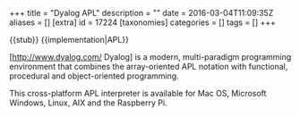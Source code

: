 +++
title = "Dyalog APL"
description = ""
date = 2016-03-04T11:09:35Z
aliases = []
[extra]
id = 17224
[taxonomies]
categories = []
tags = []
+++

{{stub}}
{{implementation|APL}}

[http://www.dyalog.com/ Dyalog] is a modern, multi-paradigm programming
environment that combines the array-oriented APL notation with functional,
procedural and object-oriented programming.

This cross-platform APL interpreter is available for Mac OS, Microsoft
Windows, Linux, AIX and the Raspberry Pi.
